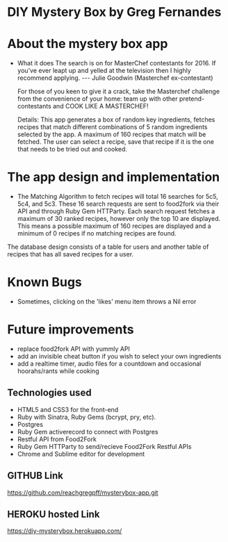 # DIY Mystery Box by Greg Fernandes

# About the mystery box app

  - What it does
    The search is on for MasterChef contestants for 2016. If you’ve ever leapt up and yelled at the television then I highly recommend applying. --- Julie Goodwin (Masterchef ex-contestant)

    For those of you keen to give it a crack, take the Masterchef challenge from the convenience of your home: team up with other pretend-contestants and COOK LIKE A MASTERCHEF!

    Details: This app generates a box of random key ingredients, fetches recipes that match different combinations of 5 random ingredients selected by the app. A maximum of 160 recipes that match will be fetched. The user can select a recipe, save that recipe if it is the one that needs to be tried out and cooked.

# The app design and implementation
  - The Matching Algorithm to fetch recipes will total 16 searches for 5c5, 5c4, and 5c3. These 16 search requests are sent to food2fork via their API and through Ruby Gem HTTParty. Each search request fetches a maximum of 30 ranked recipes, however only the top 10 are displayed. This means a possible maximum of 160 recipes are displayed and a minimum of 0 recipes if no matching recipes are found.

  The database design consists of a table for users and another table of recipes that has all saved recipes for a user.

# Known Bugs
  - Sometimes, clicking on the 'likes' menu item throws a Nil error

# Future improvements
 
  - replace food2fork API with yummly API
  - add an invisible cheat button if you wish to select your own ingredients
  - add a realtime timer, audio files for a countdown and occasional hoorahs/rants while cooking

## Technologies used

  - HTML5 and CSS3 for the front-end
  - Ruby with Sinatra, Ruby Gems (bcrypt, pry, etc). 
  - Postgres
  - Ruby Gem activerecord to connect with Postgres
  - Restful API from Food2Fork
  - Ruby Gem HTTParty to send/recieve Food2Fork Restful APIs
  - Chrome and Sublime editor for development

## GITHUB Link

  https://github.com/reachgregpff/mysterybox-app.git

## HEROKU hosted Link

  https://diy-mysterybox.herokuapp.com/

